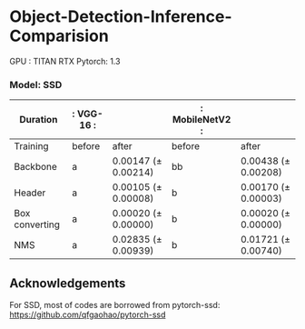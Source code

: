 # Object-Detection-Inference-Comparision

GPU : TITAN RTX
Pytorch: 1.3

### Model: SSD

| Duration        |: VGG-16          :||: MobileNetV2    :||
| ----------------|---------|-------- | ------|--------|
| Training        | before  | after  | before  | after |
| Backbone        | a| 0.00147 (± 0.00214)      | bb| 0.00438  (± 0.00208) |
| Header          | a| 0.00105 (± 0.00008)      | b|  0.00170  (± 0.00003) |
| Box converting  | a| 0.00020 (± 0.00000)      | b|  0.00020  (± 0.00000) |
| NMS             | a| 0.02835 (± 0.00939)      | b|  0.01721  (± 0.00740)|




## Acknowledgements
For SSD, most of codes are borrowed from pytorch-ssd:
https://github.com/qfgaohao/pytorch-ssd
